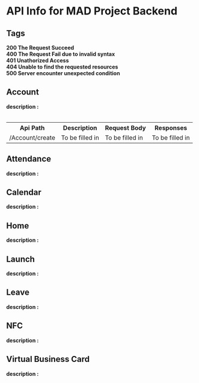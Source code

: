 <h1> API Info for MAD Project Backend </h1>

<h2>Tags </h2>
<b> 
200 The Request Succeed<br>
400 The Request Fail due to invalid syntax<br>
401 Unathorized Access<br>
404 Unable to find the requested resources<br>
500 Server encounter unexpected condition<br>

<h2>Account </h2>
<b>description : </b><br><br>

<table >
<tr>
<th>Api Path</th>
<th>Description</th>
<th>Request Body</th>
<th>Responses</th>
</tr>

<tr>
<td>/Account/create</td>
<td>To be filled in</td>
<td>To be filled in</td>
<td>To be filled in</td>
</tr>
 
</table>

<h2>Attendance </h2>
<b>description : </b>

<h2>Calendar </h2>
<b>description : </b>

<h2>Home </h2>
<b>description : </b>

<h2>Launch </h2>
<b>description : </b>

<h2>Leave </h2>
<b>description : </b>

<h2>NFC </h2>
<b>description : </b>

<h2>Virtual Business Card </h2>
<b>description : </b>
